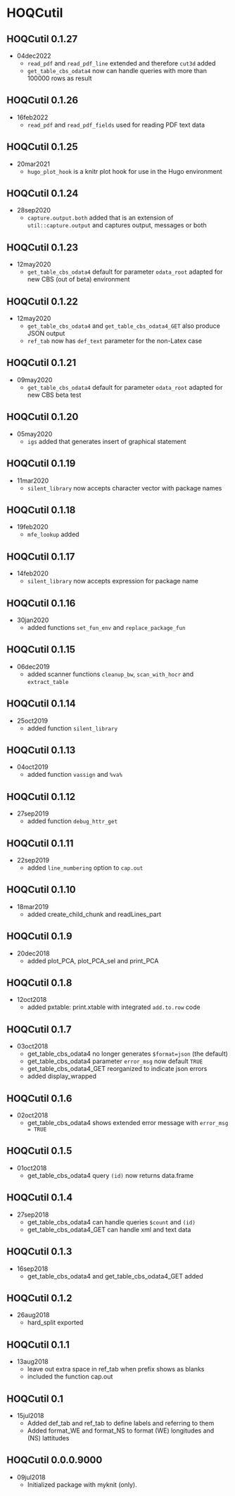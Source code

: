 # HOQCutil

## HOQCutil 0.1.27

* 04dec2022   
   + `read_pdf` and `read_pdf_line` extended and therefore `cut3d` added
   + `get_table_cbs_odata4` now can handle queries with more than 100000 rows as result

## HOQCutil 0.1.26

* 16feb2022   
   + `read_pdf`  and `read_pdf_fields` used for reading PDF text data
  
## HOQCutil 0.1.25

* 20mar2021   
   + `hugo_plot_hook` is a knitr plot hook for use in the Hugo environment

## HOQCutil 0.1.24

* 28sep2020   
   + `capture.output.both` added that is an extension of `util::capture.output` and captures output, messages or both

## HOQCutil 0.1.23

* 12may2020   
   + `get_table_cbs_odata4` default for parameter `odata_root` adapted for new CBS (out of beta) environment 

## HOQCutil 0.1.22

* 12may2020   
   + `get_table_cbs_odata4` and `get_table_cbs_odata4_GET` also produce JSON output
   + `ref_tab` now has `def_text` parameter for the non-Latex case

## HOQCutil 0.1.21

* 09may2020   
   + `get_table_cbs_odata4` default for parameter `odata_root` adapted for new CBS beta test

## HOQCutil 0.1.20

* 05may2020   
   + `igs` added that generates insert of graphical statement

## HOQCutil 0.1.19

* 11mar2020   
   + `silent_library` now accepts character vector with package names

## HOQCutil 0.1.18

* 19feb2020   
   + `mfe_lookup` added

## HOQCutil 0.1.17

* 14feb2020   
   + `silent_library` now accepts expression for package name

## HOQCutil 0.1.16

* 30jan2020   
   + added functions  `set_fun_env` and `replace_package_fun` 

## HOQCutil 0.1.15

* 06dec2019   
   + added scanner functions `cleanup_bw`, `scan_with_hocr` and `extract_table` 

## HOQCutil 0.1.14

* 25oct2019   
   + added function `silent_library`

## HOQCutil 0.1.13

* 04oct2019   
   + added function `vassign` and `%va%`

## HOQCutil 0.1.12

* 27sep2019   
   + added function `debug_httr_get`
 
## HOQCutil 0.1.11

* 22sep2019   
   + added `line_numbering` option to `cap.out`
      
## HOQCutil 0.1.10

* 18mar2019   
   + added create_child_chunk and readLines_part
       
## HOQCutil 0.1.9

* 20dec2018   
   + added plot_PCA, plot_PCA_sel and print_PCA
   
## HOQCutil 0.1.8

* 12oct2018   
   + added pxtable: print.xtable with integrated `add.to.row` code
   
## HOQCutil 0.1.7

* 03oct2018   
   + get_table_cbs_odata4 no longer generates `$format=json` (the default)
   + get_table_cbs_odata4 parameter `error_msg` now default `TRUE`
   + get_table_cbs_odata4_GET reorganized to indicate json errors
   + added display_wrapped
  
## HOQCutil 0.1.6

* 02oct2018
   + get_table_cbs_odata4 shows extended error message with `error_msg = TRUE`

## HOQCutil 0.1.5

* 01oct2018
   + get_table_cbs_odata4 query `(id)` now returns data.frame

## HOQCutil 0.1.4

* 27sep2018
   + get_table_cbs_odata4 can handle queries `$count` and `(id)`
   + get_table_cbs_odata4_GET can handle xml and text data

## HOQCutil 0.1.3

* 16sep2018
   + get_table_cbs_odata4 and get_table_cbs_odata4_GET added

## HOQCutil 0.1.2

* 26aug2018
   + hard_split exported

## HOQCutil 0.1.1

* 13aug2018
   + leave out extra space in ref_tab when prefix shows as blanks
   + included the function cap.out

## HOQCutil 0.1

* 15jul2018 
   + Added def_tab and ref_tab to define labels and referring to them
   + Added format_WE and format_NS to format (WE) longitudes and (NS) lattitudes

## HOQCutil 0.0.0.9000

* 09jul2018 
   + Initialized package with myknit (only).
     
